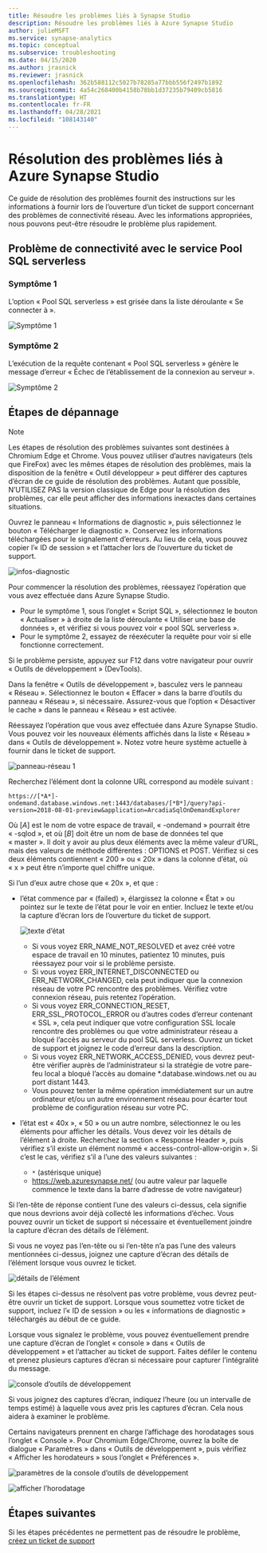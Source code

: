 ```yaml
---
title: Résoudre les problèmes liés à Synapse Studio
description: Résoudre les problèmes liés à Azure Synapse Studio
author: julieMSFT
ms.service: synapse-analytics
ms.topic: conceptual
ms.subservice: troubleshooting
ms.date: 04/15/2020
ms.author: jrasnick
ms.reviewer: jrasnick
ms.openlocfilehash: 362b588112c5027b78285a77bbb556f2497b1892
ms.sourcegitcommit: 4a54c268400b4158b78bb1d37235b79409cb5816
ms.translationtype: HT
ms.contentlocale: fr-FR
ms.lasthandoff: 04/28/2021
ms.locfileid: "108143140"
---
```

# <a name="azure-synapse-studio-troubleshooting"></a>Résolution des problèmes liés à Azure Synapse Studio

Ce guide de résolution des problèmes fournit des instructions sur les informations à fournir lors de l’ouverture d’un ticket de support concernant des problèmes de connectivité réseau. Avec les informations appropriées, nous pouvons peut-être résoudre le problème plus rapidement.

## <a name="serverless-sql-pool-service-connectivity-issue"></a>Problème de connectivité avec le service Pool SQL serverless

### <a name="symptom-1"></a>Symptôme 1

L’option « Pool SQL serverless » est grisée dans la liste déroulante « Se connecter à ».

![Symptôme 1](media/troubleshooting-synapse-studio/symptom1v2.png)

### <a name="symptom-2"></a>Symptôme 2

L’exécution de la requête contenant « Pool SQL serverless » génère le message d’erreur « Échec de l’établissement de la connexion au serveur ».

![Symptôme 2](media/troubleshooting-synapse-studio/symptom2.png)
 

## <a name="troubleshooting-steps"></a>Étapes de dépannage

> [!NOTE] 
>    Les étapes de résolution des problèmes suivantes sont destinées à Chromium Edge et Chrome. Vous pouvez utiliser d’autres navigateurs (tels que FireFox) avec les mêmes étapes de résolution des problèmes, mais la disposition de la fenêtre « Outil développeur » peut différer des captures d’écran de ce guide de résolution des problèmes. Autant que possible, N’UTILISEZ PAS la version classique de Edge pour la résolution des problèmes, car elle peut afficher des informations inexactes dans certaines situations.

Ouvrez le panneau « Informations de diagnostic », puis sélectionnez le bouton « Télécharger le diagnostic ». Conservez les informations téléchargées pour le signalement d’erreurs. Au lieu de cela, vous pouvez copier l’« ID de session » et l’attacher lors de l’ouverture du ticket de support.

![infos-diagnostic](media/troubleshooting-synapse-studio/diagnostic-info-download.png)

Pour commencer la résolution des problèmes, réessayez l’opération que vous avez effectuée dans Azure Synapse Studio.

- Pour le symptôme 1, sous l’onglet « Script SQL », sélectionnez le bouton « Actualiser » à droite de la liste déroulante « Utiliser une base de données », et vérifiez si vous pouvez voir « pool SQL serverless ».
- Pour le symptôme 2, essayez de réexécuter la requête pour voir si elle fonctionne correctement.

Si le problème persiste, appuyez sur F12 dans votre navigateur pour ouvrir « Outils de développement » (DevTools).

Dans la fenêtre « Outils de développement », basculez vers le panneau « Réseau ». Sélectionnez le bouton « Effacer » dans la barre d’outils du panneau « Réseau », si nécessaire.
Assurez-vous que l’option « Désactiver le cache » dans le panneau « Réseau » est activée.

Réessayez l’opération que vous avez effectuée dans Azure Synapse Studio. Vous pouvez voir les nouveaux éléments affichés dans la liste « Réseau » dans « Outils de développement ». Notez votre heure système actuelle à fournir dans le ticket de support.

![panneau-réseau 1](media/troubleshooting-synapse-studio/network-panel.png)

Recherchez l’élément dont la colonne URL correspond au modèle suivant :

`https://[*A*]-ondemand.database.windows.net:1443/databases/[*B*]/query?api-version=2018-08-01-preview&application=ArcadiaSqlOnDemandExplorer`

Où [*A*] est le nom de votre espace de travail, « -ondemand » pourrait être « -sqlod », et où [*B*] doit être un nom de base de données tel que « master ». Il doit y avoir au plus deux éléments avec la même valeur d’URL, mais des valeurs de méthode différentes : OPTIONS et POST. Vérifiez si ces deux éléments contiennent « 200 » ou « 20x » dans la colonne d’état, où « x » peut être n’importe quel chiffre unique.

Si l’un d’eux autre chose que « 20x », et que :

- l’état commence par « (failed) », élargissez la colonne « État » ou pointez sur le texte de l’état pour le voir en entier. Incluez le texte et/ou la capture d’écran lors de l’ouverture du ticket de support.

    ![texte d’état](media/troubleshooting-synapse-studio/status-text.png)

    - Si vous voyez ERR_NAME_NOT_RESOLVED et avez créé votre espace de travail en 10 minutes, patientez 10 minutes, puis réessayez pour voir si le problème persiste.
    - Si vous voyez ERR_INTERNET_DISCONNECTED ou ERR_NETWORK_CHANGED, cela peut indiquer que la connexion réseau de votre PC rencontre des problèmes. Vérifiez votre connexion réseau, puis retentez l’opération.
    - Si vous voyez ERR_CONNECTION_RESET, ERR_SSL_PROTOCOL_ERROR ou d’autres codes d’erreur contenant « SSL », cela peut indiquer que votre configuration SSL locale rencontre des problèmes ou que votre administrateur réseau a bloqué l’accès au serveur du pool SQL serverless. Ouvrez un ticket de support et joignez le code d’erreur dans la description.
    - Si vous voyez ERR_NETWORK_ACCESS_DENIED, vous devrez peut-être vérifier auprès de l’administrateur si la stratégie de votre pare-feu local a bloqué l’accès au domaine *.database.windows.net ou au port distant 1443.
    - Vous pouvez tenter la même opération immédiatement sur un autre ordinateur et/ou un autre environnement réseau pour écarter tout problème de configuration réseau sur votre PC.

- l’état est « 40x », « 50 » ou un autre nombre, sélectionnez le ou les éléments pour afficher les détails. Vous devez voir les détails de l’élément à droite. Recherchez la section « Response Header », puis vérifiez s’il existe un élément nommé « access-control-allow-origin ». Si c’est le cas, vérifiez s’il a l’une des valeurs suivantes :

    - `*` (astérisque unique)
    - https://web.azuresynapse.net/ (ou autre valeur par laquelle commence le texte dans la barre d’adresse de votre navigateur)

Si l’en-tête de réponse contient l’une des valeurs ci-dessus, cela signifie que nous devrions avoir déjà collecté les informations d’échec. Vous pouvez ouvrir un ticket de support si nécessaire et éventuellement joindre la capture d’écran des détails de l’élément.

Si vous ne voyez pas l’en-tête ou si l’en-tête n’a pas l’une des valeurs mentionnées ci-dessus, joignez une capture d’écran des détails de l’élément lorsque vous ouvrez le ticket.

 
![détails de l’élément](media/troubleshooting-synapse-studio/item-details.png)
 
Si les étapes ci-dessus ne résolvent pas votre problème, vous devrez peut-être ouvrir un ticket de support. Lorsque vous soumettez votre ticket de support, incluez l’« ID de session » ou les « informations de diagnostic » téléchargés au début de ce guide.

Lorsque vous signalez le problème, vous pouvez éventuellement prendre une capture d’écran de l’onglet « console » dans « Outils de développement » et l’attacher au ticket de support. Faites défiler le contenu et prenez plusieurs captures d’écran si nécessaire pour capturer l’intégralité du message.

![console d’outils de développement](media/troubleshooting-synapse-studio/developer-tool-console.png)

Si vous joignez des captures d’écran, indiquez l’heure (ou un intervalle de temps estimé) à laquelle vous avez pris les captures d’écran. Cela nous aidera à examiner le problème.

Certains navigateurs prennent en charge l’affichage des horodatages sous l’onglet « Console ». Pour Chromium Edge/Chrome, ouvrez la boîte de dialogue « Paramètres » dans « Outils de développement », puis vérifiez « Afficher les horodateurs » sous l’onglet « Préférences ».

![paramètres de la console d’outils de développement](media/troubleshooting-synapse-studio/developer-tool-console-settings.png)

![afficher l’horodatage](media/troubleshooting-synapse-studio/show-time-stamp.png)

## <a name="next-steps"></a>Étapes suivantes
Si les étapes précédentes ne permettent pas de résoudre le problème, [créez un ticket de support](../sql-data-warehouse/sql-data-warehouse-get-started-create-support-ticket.md?bc=%2fazure%2fsynapse-analytics%2fbreadcrumb%2ftoc.json&toc=%2fazure%2fsynapse-analytics%2ftoc.json)